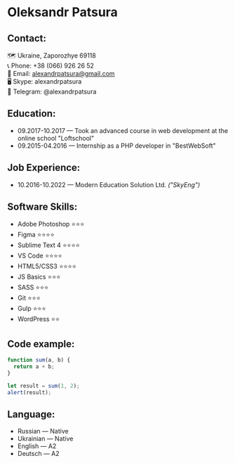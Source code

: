 # Oleksandr Patsura

## Contact:
🗺 Ukraine, Zaporozhye 69118 <br/>
📞 Phone: +38 (066) 926 26 52 <br/>
📧 Email: alexandrpatsura@gmail.com <br/>
🖥 Skype: alexandrpatsura <br/>
💬 Telegram: @alexandrpatsura

## Education:
+ 09.2017-10.2017 — Took an advanced course in web development at the online school "Loftschool"
+ 09.2015-04.2016 — Internship as a PHP developer in "BestWebSoft"

## Job Experience:
+ 10.2016-10.2022 — Modern Education Solution Ltd. _("SkyEng")_

## Software Skills:
+ Adobe Photoshop ⭐⭐⭐
+ Figma           ⭐⭐⭐⭐
+ Sublime Text 4  ⭐⭐⭐⭐
+ VS Code         ⭐⭐⭐⭐
+ HTML5/CSS3      ⭐⭐⭐⭐
+ JS Basics       ⭐⭐⭐
+ SASS            ⭐⭐⭐
+ Git             ⭐⭐⭐
+ Gulp            ⭐⭐⭐
+ WordPress       ⭐⭐

## Code example:
```javascript
function sum(a, b) {
  return a + b;
}

let result = sum(1, 2);
alert(result);
```

## Language:
+ Russian — Native
+ Ukrainian — Native
+ English — A2
+ Deutsch — A2